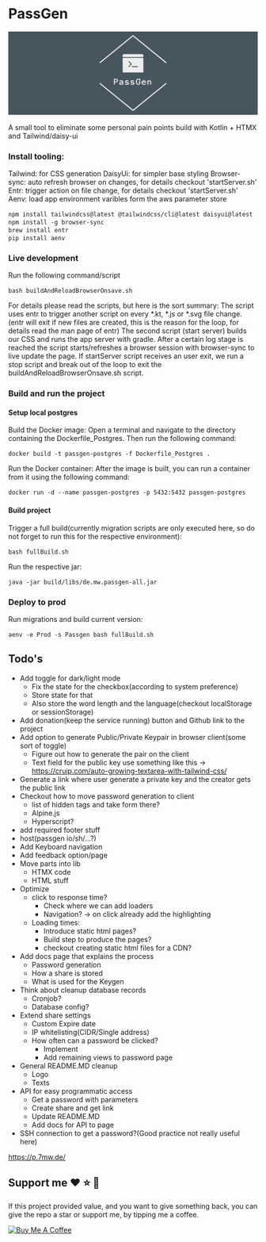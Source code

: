 # PassGen

![logo](https://github.com/MartinWie/PassGen/blob/master/logo.png)

A small tool to eliminate some personal pain points build with Kotlin + HTMX and Tailwind/daisy-ui

### Install tooling:

Tailwind: for CSS generation
DaisyUi: for simpler base styling
Browser-sync: auto refresh browser on changes, for details checkout 'startServer.sh'
Entr: trigger action on file change, for details checkout 'startServer.sh'
Aenv: load app environment varibles form the aws parameter store

```Terminal
npm install tailwindcss@latest @tailwindcss/cli@latest daisyui@latest
npm install -g browser-sync 
brew install entr
pip install aenv
```

### Live development

Run the following command/script

```Terminal
bash buildAndReloadBrowserOnsave.sh
```

For details please read the scripts, but here is the sort summary:
The script uses entr to trigger another script on every *.kt, *.js or *.svg file change.
(entr will exit if new files are created, this is the reason for the loop, for details read the man page of entr)
The second script (start server) builds our CSS and runs the app server with gradle.
After a certain log stage is reached the script starts/refreshes a browser session with browser-sync to live update the
page.
If startServer script receives an user exit, we run a stop script and break out of the loop to exit the
buildAndReloadBrowserOnsave.sh script.

### Build and run the project

#### Setup local postgres

Build the Docker image: Open a terminal and navigate to the directory containing the Dockerfile_Postgres. Then run the
following command:

```Terminal
docker build -t passgen-postgres -f Dockerfile_Postgres .
```

Run the Docker container: After the image is built, you can run a container from it using the following command:

```Terminal
docker run -d --name passgen-postgres -p 5432:5432 passgen-postgres
```

#### Build project

Trigger a full build(currently migration scripts are only executed here, so do not forget to run this for the respective
environment):

```Terminal
bash fullBuild.sh
```

Run the respective jar:

```Terminal
java -jar build/libs/de.mw.passgen-all.jar 
```

### Deploy to prod

Run migrations and build current version:

```Terminal
aenv -e Prod -s Passgen bash fullBuild.sh
```

## Todo's

- Add toggle for dark/light mode
    - Fix the state for the checkbox(according to system preference)
    - Store state for that
    - Also store the word length and the language(checkout localStorage or sessionStorage)
- Add donation(keep the service running) button and Github link to the project
- Add option to generate Public/Private Keypair in browser client(some sort of toggle)
    - Figure out how to generate the pair on the client
    - Text field for the public key use something like
      this -> https://cruip.com/auto-growing-textarea-with-tailwind-css/
- Generate a link where user generate a private key and the creator gets the public link
- Checkout how to move password generation to client
    - list of hidden tags and take form there?
    - Alpine.js
    - Hyperscript?
- add required footer stuff
- host(passgen io/sh/...?)
- Add Keyboard navigation
- Add feedback option/page
- Move parts into lib
    - HTMX code
    - HTML stuff
- Optimize
    - click to response time?
        - Check where we can add loaders
        - Navigation? -> on click already add the highlighting
    - Loading times:
        - Introduce static html pages?
        - Build step to produce the pages?
        - checkout creating static html files for a CDN?
- Add docs page that explains the process
    - Password generation
    - How a share is stored
    - What is used for the Keygen
- Think about cleanup database records
    - Cronjob?
    - Database config?
- Extend share settings
    - Custom Expire date
    - IP whitelisting(CIDR/Single address)
    - How often can a password be clicked?
        - Implement
        - Add remaining views to password page
- General README.MD cleanup
    - Logo
    - Texts
- API for easy programmatic access
    - Get a password with parameters
    - Create share and get link
    - Update README.MD
    - Add docs for API to page
- SSH connection to get a password?(Good practice not really useful here)

https://p.7mw.de/

## Support me :heart: :star: :money_with_wings:

If this project provided value, and you want to give something back, you can give the repo a star or support me, by
tipping me a coffee.

<a href="https://buymeacoffee.com/MartinWie" target="_blank"><img src="https://cdn.buymeacoffee.com/buttons/v2/default-blue.png" alt="Buy Me A Coffee" width="170"></a>
